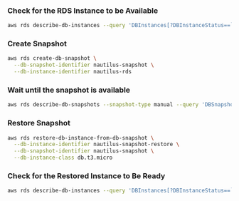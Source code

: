 ### Check for the RDS Instance to be Available

```bash
aws rds describe-db-instances --query 'DBInstances[?DBInstanceStatus==`available`].[DBInstanceIdentifier,DBInstanceStatus]' --output table
```

### Create Snapshot

```bash
aws rds create-db-snapshot \
  --db-snapshot-identifier nautilus-snapshot \
  --db-instance-identifier nautilus-rds
```

### Wait until the snapshot is available

```bash
aws rds describe-db-snapshots --snapshot-type manual --query 'DBSnapshots[?Status==`available`].[DBSnapshotIdentifier,DBInstanceIdentifier,Status]' --output table
```

### Restore Snapshot

```bash
aws rds restore-db-instance-from-db-snapshot \
  --db-instance-identifier nautilus-snapshot-restore \
  --db-snapshot-identifier nautilus-snapshot \
  --db-instance-class db.t3.micro
```

### Check for the Restored Instance to Be Ready

```bash
aws rds describe-db-instances --query 'DBInstances[?DBInstanceStatus==`available`].[DBInstanceIdentifier,DBInstanceStatus]' --output table
```
